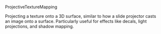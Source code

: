 ProjectiveTextureMapping

Projecting a texture onto a 3D surface, similar to how a slide projector casts an image onto a surface.
Particularly useful for effects like decals, light projections, and shadow mapping.
